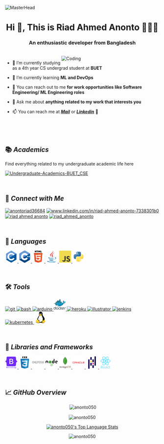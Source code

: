 ![MasterHead](https://user-images.githubusercontent.com/74038190/213910845-af37a709-8995-40d6-be59-724526e3c3d7.gif)
<h1 align="center">Hi 👋, This is Riad Ahmed Anonto 👨🏻‍💻</h1>
<h3 align="center">An enthusiastic developer from Bangladesh</h3>
<br>

<img align="right" alt="Coding" width="320" src="https://user-images.githubusercontent.com/74038190/235224431-e8c8c12e-6826-47f1-89fb-2ddad83b3abf.gif">



- 🔭 I’m currently studying as a 4th year CS undergrad student at **BUET**

- 🌱 I’m currently learning **ML and DevOps**

- 💼 You can reach out to me **for work opportunities like Software Engineering/ ML Engineering roles**

- 💬 Ask me about **anything related to my work that interests you**

- 📫 You can reach me at [***Mail***](mailto:riadahmedanonto355@gmail.com) or [***Linkedin***](https://www.linkedin.com/in/riad-ahmed-anonto-7338301b0/) 🔗

  <br>
  <br>
  <br>

## 📚 ***Academics***
  
Find everything related to my undergraduate academic life here 

  [![Undergraduate-Academics-BUET_CSE](https://img.shields.io/badge/Anonto050-Undergraduate--Academics--BUET_CSE-006400?style=for-the-badge&logo=GitHub&logoColor=FFFFFF&link=https://github.com/Anonto050/Undergraduate-Academics-BUET_CSE)](https://github.com/Anonto050/Undergraduate-Academics-BUET_CSE)



<br>

## 📲 ***Connect with Me*** 
<p align="left">
<a href="https://twitter.com/anontoriad36684" target="blank"><img align="center" src="https://raw.githubusercontent.com/rahuldkjain/github-profile-readme-generator/master/src/images/icons/Social/twitter.svg" alt="anontoriad36684" height="30" width="40" /></a>
<a href="https://linkedin.com/in/riad-ahmed-anonto-7338301b0" target="blank"><img align="center" src="https://raw.githubusercontent.com/rahuldkjain/github-profile-readme-generator/master/src/images/icons/Social/linked-in-alt.svg" alt="www.linkedin.com/in/riad-ahmed-anonto-7338301b0" height="30" width="40" /></a>
<a href="https://fb.com/riad ahmed anonto" target="blank"><img align="center" src="https://raw.githubusercontent.com/rahuldkjain/github-profile-readme-generator/master/src/images/icons/Social/facebook.svg" alt="riad ahmed anonto" height="30" width="40" /></a>
<a href="https://instagram.com/riad_ahmed_anonto" target="blank"><img align="center" src="https://raw.githubusercontent.com/rahuldkjain/github-profile-readme-generator/master/src/images/icons/Social/instagram.svg" alt="riad_ahmed_anonto" height="30" width="40" /></a>
</p>


<!---<p align="left"> <a href="https://twitter.com/anontoriad36684" target="blank"><img src="https://img.shields.io/twitter/follow/anontoriad36684?logo=twitter&style=for-the-badge" alt="anontoriad36684" /></a> </p>-->
<br>

## 📘 ***Languages***
  <p align="left"> 
  <a href="https://www.cprogramming.com/" target="_blank" rel="noreferrer"> <img src="https://raw.githubusercontent.com/devicons/devicon/master/icons/c/c-original.svg" alt="c" width="40" height="40"/> </a>
   <a href="https://www.w3schools.com/cpp/" target="_blank" rel="noreferrer"> <img src="https://raw.githubusercontent.com/devicons/devicon/master/icons/cplusplus/cplusplus-original.svg" alt="cplusplus" width="40" height="40"/> </a> 
     <a href="https://www.w3.org/html/" target="_blank" rel="noreferrer"> <img src="https://raw.githubusercontent.com/devicons/devicon/master/icons/html5/html5-original-wordmark.svg" alt="html5" width="40" height="40"/> </a> 
       <a href="https://www.java.com" target="_blank" rel="noreferrer"> <img src="https://raw.githubusercontent.com/devicons/devicon/master/icons/java/java-original.svg" alt="java" width="40" height="40"/> </a> 
         <a href="https://developer.mozilla.org/en-US/docs/Web/JavaScript" target="_blank" rel="noreferrer"> <img src="https://raw.githubusercontent.com/devicons/devicon/master/icons/javascript/javascript-original.svg" alt="javascript" width="40" height="40"/> </a>       
  <a href="https://www.python.org" target="_blank" rel="noreferrer"> <img src="https://raw.githubusercontent.com/devicons/devicon/master/icons/python/python-original.svg" alt="python" width="40" height="40"/> </a>  </p><br>
   
## 🛠️ ***Tools***
<p align="left"> 
  
  <a href="https://git-scm.com/" target="_blank" rel="noreferrer"> <img src="https://www.vectorlogo.zone/logos/git-scm/git-scm-icon.svg" alt="git" width="40" height="40"/> </a> 
  <a href="https://www.gnu.org/software/bash/" target="_blank" rel="noreferrer"> <img src="https://www.vectorlogo.zone/logos/gnu_bash/gnu_bash-icon.svg" alt="bash" width="40" height="40"/> </a> 
  <a href="https://www.arduino.cc/" target="_blank" rel="noreferrer"> <img src="https://cdn.worldvectorlogo.com/logos/arduino-1.svg" alt="arduino" width="40" height="40"/> </a> 
  <a href="https://www.docker.com/" target="_blank" rel="noreferrer"> <img src="https://raw.githubusercontent.com/devicons/devicon/master/icons/docker/docker-original-wordmark.svg" alt="docker" width="40" height="40"/> </a> 
    <a href="https://heroku.com" target="_blank" rel="noreferrer"> <img src="https://www.vectorlogo.zone/logos/heroku/heroku-icon.svg" alt="heroku" width="40" height="40"/> </a> 
      <a href="https://www.adobe.com/in/products/illustrator.html" target="_blank" rel="noreferrer"> <img src="https://www.vectorlogo.zone/logos/adobe_illustrator/adobe_illustrator-icon.svg" alt="illustrator" width="40" height="40"/> </a>
      <a href="https://www.jenkins.io" target="_blank" rel="noreferrer"> <img src="https://www.vectorlogo.zone/logos/jenkins/jenkins-icon.svg" alt="jenkins" width="40" height="40"/> </a> 
    <a href="https://kubernetes.io" target="_blank" rel="noreferrer"> <img src="https://www.vectorlogo.zone/logos/kubernetes/kubernetes-icon.svg" alt="kubernetes" width="40" height="40"/> </a> 
      <a href="https://www.linux.org/" target="_blank" rel="noreferrer"> <img src="https://raw.githubusercontent.com/devicons/devicon/master/icons/linux/linux-original.svg" alt="linux" width="40" height="40"/> </a> 
      </p><br>
  
  
## 🔰 ***Libraries and Frameworks***
<p align="left"> 
<a href="https://getbootstrap.com" target="_blank" rel="noreferrer"> <img src="https://raw.githubusercontent.com/devicons/devicon/master/icons/bootstrap/bootstrap-plain-wordmark.svg" alt="bootstrap" width="40" height="40"/> </a> 
  <a href="https://www.w3schools.com/css/" target="_blank" rel="noreferrer"> <img src="https://raw.githubusercontent.com/devicons/devicon/master/icons/css3/css3-original-wordmark.svg" alt="css3" width="40" height="40"/> </a> 
   <a href="https://expressjs.com" target="_blank" rel="noreferrer"> <img src="https://raw.githubusercontent.com/devicons/devicon/master/icons/express/express-original-wordmark.svg" alt="express" width="40" height="40"/> </a> 
  <a href="https://nodejs.org" target="_blank" rel="noreferrer"> <img src="https://raw.githubusercontent.com/devicons/devicon/master/icons/nodejs/nodejs-original-wordmark.svg" alt="nodejs" width="40" height="40"/> </a> 
    <a href="https://www.mongodb.com/" target="_blank" rel="noreferrer"> <img src="https://raw.githubusercontent.com/devicons/devicon/master/icons/mongodb/mongodb-original-wordmark.svg" alt="mongodb" width="40" height="40"/> </a> 
   <a href="https://www.oracle.com/" target="_blank" rel="noreferrer"> <img src="https://raw.githubusercontent.com/devicons/devicon/master/icons/oracle/oracle-original.svg" alt="oracle" width="40" height="40"/> </a> 
  <a href="https://pandas.pydata.org/" target="_blank" rel="noreferrer"> <img src="https://raw.githubusercontent.com/devicons/devicon/2ae2a900d2f041da66e950e4d48052658d850630/icons/pandas/pandas-original.svg" alt="pandas" width="40" height="40"/> </a> 
  <a href="https://reactjs.org/" target="_blank" rel="noreferrer"> <img src="https://raw.githubusercontent.com/devicons/devicon/master/icons/react/react-original-wordmark.svg" alt="react" width="40" height="40"/> </a> </p>
  <br>

## 📈 ***GitHub Overview***

<p align="center">&nbsp;<img align="center" height="200px" width="450px" src="https://github-readme-stats.vercel.app/api?username=anonto050&show_icons=true&locale=en&count_private=true&theme=algolia&hide_border=true" alt="anonto050" /></p>

<p align="center">
    <img align="center" height="200px" width="450px" 
        src="https://streak-stats.demolab.com/?user=anonto050&theme=algolia&hide_border=true" 
        alt="anonto050" />
</p>


<!---<p align="center"><img align="center" height="150px" src="https://github-readme-stats.vercel.app/api/top-langs?username=anonto050&langs_count=8&count_private=true&layout=compact&theme=algolia&hide_border=true&hide=css,scss,html" alt="anonto050" /></p>-->
<p align="center">
<a href="https://github.com/anonto050">
<img alt="anonto050's Top Language Stats" height="210px" width="500px" src="https://github-readme-stats.vercel.app/api/top-langs/?username=anonto050&langs_count=8&count_private=true&layout=compact&theme=algolia&hide_border=true&hide=css,scss,html" /> </a>
</p>
<p align="center"> <img src="https://komarev.com/ghpvc/?username=anonto050&label=Profile%20views&color=0e75b6&style=flat&icon=8&pretty=true" alt="anonto050" /> </p>
